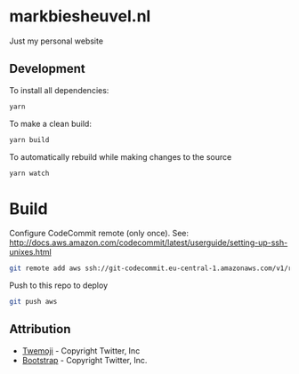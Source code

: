 # markbiesheuvel.nl

Just my personal website

## Development


To install all dependencies:
```bash
yarn
```

To make a clean build:
```bash
yarn build
```

To automatically rebuild while making changes to the source
```bash
yarn watch
```

# Build


Configure CodeCommit remote (only once).
See: http://docs.aws.amazon.com/codecommit/latest/userguide/setting-up-ssh-unixes.html

```bash
git remote add aws ssh://git-codecommit.eu-central-1.amazonaws.com/v1/repos/personal-website
```

Push to this repo to deploy
```bash
git push aws
```

## Attribution

- [Twemoji](https://github.com/twitter/twemoji) - Copyright Twitter, Inc
- [Bootstrap](https://github.com/twbs/bootstrap) - Copyright Twitter, Inc.
